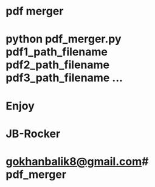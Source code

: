 # pdf merger
#
# python pdf_merger.py pdf1_path_filename pdf2_path_filename pdf3_path_filename ...
#
# Enjoy
# 
# JB-Rocker
# gokhanbalik8@gmail.com#   p d f _ m e r g e r  
 